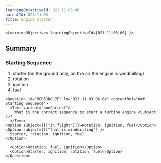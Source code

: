 ```yaml
---
learningObjectiveId: 021.11.03.06
parentId: 021.11.03
title: Engine starter
---
```


```tsx eval
<LearningOBjectives learningObjectiveId={021.11.03.06} />
```

## Summary

### Starting Sequence

1.  starter (on the ground only, on the air the engine is windmilling)
2.  rotation
3.  ignition
4.  fuel

```tsx
<Question id="MCD5JNGL7F" lo="021.11.03.06.04" contentRef="### Starting Sequence">
  <Text variant="oneCorrect">
    What is the correct sequence to start a turbine engine <Subject />?
  </Text>
<Option subject={[["in flight"]]}>Rotation, ignition, fuel</Option>
<Option subject={[["that is windmilling"]]}>
  Starter, rotation, ignition, fuel
</Option>

  <Option>Rotation, fuel, ignition</Option>
  <Option>Starter, ignition, rotation, fuel</Option>
</Question>
```
